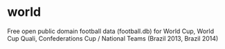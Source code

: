 world
=====

Free open public domain football data (football.db) for World Cup, World Cup Quali, Confederations Cup / National Teams (Brazil 2013, Brazil 2014)
